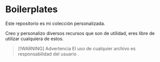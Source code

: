 # Boilerplates

Este repositorio es mi colección personalizada.

Creo y personalizo diversos recursos que son de utilidad, eres libre de utilizar cualquiera de estos.

>[!WARNING] Advertencia
>El uso de cualquier archivo es responsabilidad del usuario .
